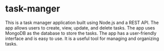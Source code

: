 # task-manger
This is a task manager application built using Node.js and a REST API. The app allows users to create, view, update, and delete tasks. The app uses MongoDB as the database to store the tasks. The app has a user-friendly interface and is easy to use. It is a useful tool for managing and organizing tasks.
